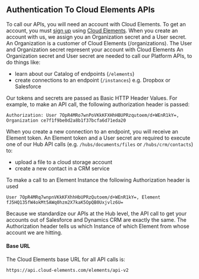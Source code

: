 ## Authentication To Cloud Elements APIs

To call our APIs, you will need an account with Cloud Elements. To get an account, you must [sign up](https://console.cloud-elements.com/elements/jsp/signup.jsp) using <a href="#" data-toggle="tooltip" data-original-title="{{site.data.glossary.ce-ui}}">Cloud Elements</a>. When you create an account with us, we assign you an Organization secret and a User secret. An Organization is a customer of Cloud Elements (/organizations). The User and Organization secret represent your account with Cloud Elements
An Organization secret and User secret are needed to call our Platform APIs, to do things like:

* learn about our Catalog of endpoints (`/elements`)
* create connections to an endpoint (`/instances`) e.g. Dropbox or Salesforce

Our tokens and secrets are passed as Basic HTTP Header Values. For example, to make an API call, the following authorization header is passed:

`Authorization: User 7OpR4MRo7wnPoVKkKFXHhHBUPRzqutoem/d+WEnR1kY=, Organization ce7f1f9be0d2a8b1f37bcfa6d71eda20`

When you create a new connection to an endpoint, you will receive an Element token.
An Element token and a User secret are required to execute one of our Hub API calls (e.g. `/hubs/documents/files` or `/hubs/crm/contacts`) to:

* upload a file to a cloud storage account
* create a new contact in a CRM service

To make a call to an Element Instance the following Authorization header is used

`User 7OpR4MRq7wnpnVKkKFXhhHbUPRzQutoem/d+WEnR1kY=, Element fJ5HQ135fW4okMt5AWq0hzm2X7kaK5OpQB0Uxjvlz6U=`

Because we standardize our APIs at the Hub level, the API call to get your accounts out of Salesforce and Dynamics CRM are exactly the same. The Authorization header tells us which Instance of which Element from whose account we are hitting.

#### Base URL

The Cloud Elements base URL for all API calls is:

`https://api.cloud-elements.com/elements/api-v2`
